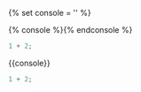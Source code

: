 {% set console = '<a class="gitbook-plugin-js-console" aria-hidden="true"></a>' %}

{% console %}{% endconsole %}
```js
1 + 2;
```

{{console}}
```js
1 + 2;
```